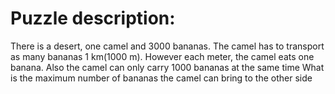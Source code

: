  # Puzzle description:
 There is a desert, one camel and 3000 bananas.
 The camel has to transport as many bananas 1 km(1000 m).
 However each meter, the camel eats one banana.
 Also the camel can only carry 1000 bananas at the same time
 What is the maximum number of bananas the camel can bring to the other side
